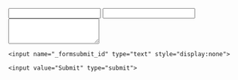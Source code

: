 <html>
  <head>
    <title>form</title>
  </head>
  <body>
<form id="contactform" action="https://formsubmit.io/send/priteechaugule@gmail.com" method="POST">
    <input name="name" type="text" id="name">
    <input name="email" type="email" id="email">
    <textarea name="comment" id="comment" rows="3"></textarea>

    <input name="_formsubmit_id" type="text" style="display:none">

    <input value="Submit" type="submit">
</form>
</body>
